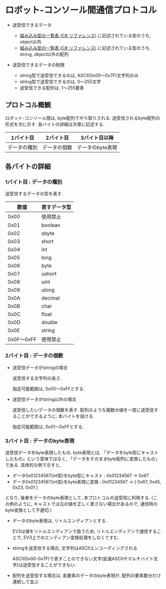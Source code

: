 # ロボット-コンソール間通信プロトコル

* 送受信できるデータ

  * [組み込み型の一覧表 (C# リファレンス)](https://msdn.microsoft.com/ja-jp/library/ya5y69ds.aspx) に記述されている型のうち, object以外
  * [組み込み型の一覧表 (C# リファレンス)](https://msdn.microsoft.com/ja-jp/library/ya5y69ds.aspx) に記述されている型のうち, string, object以外の配列

* 送受信できるデータの制限

  * string型で送受信できるのは, ASCII(0x00～0x7F)文字列のみ
  * string型で送受信できるのは, 0～255文字
  * 送受信できる配列は, 1～255要素

## プロトコル概観

ロボット-コンソール間は, byte配列でやり取りされる.
送受信されるbyte配列の形式を次に示す.
各バイトの詳細は次章に記述する.

| 1バイト目 | 2バイト目 | 3バイト目以降 |
| --- | --- | --- |
| データの種別 | データの個数 | データのbyte表現 |

## 各バイトの詳細

### 1バイト目 : データの種別

送受信するデータの型を表す.

数値 | 表すデータ型
--- | ---
0x00 | 使用禁止
0x01 | boolean
0x02 | sbyte
0x03 | short
0x04 | int
0x05 | long
0x06 | byte
0x07 | ushort
0x08 | uint
0x09 | ulong
0x0A | decimal
0x0B | char
0x0C | float
0x0D | double
0x0E | string
0x0F～0xFF | 使用禁止

### 2バイト目 : データの個数

* 送受信データがstringの場合

  送受信する文字列の長さ.

  指定可能範囲は, 0x00～0xFFとする.

* 送受信データがstring以外の場合

  送受信したいデータの個数を表す.
    配列のような複数の値を一度に送受信することができるように, 本バイトを設ける.

  指定可能範囲は, 0x01～0xFFとする.

### 3バイト目 : データのbyte表現

送受信データをbyte表現したもの.
byte表現とは, 「データをbyte型にキャストしたもの」という意味ではなく, 「データをそのままbyte配列に変換したもの」である.
具体的な例で示すと,

  * データ0x01234567(int型)をbyte型にキャスト : 0x01234567 → 0x67
  * データ0x01234567(int型)をbyte表現に変換 : 0x01234567 → { 0x67, 0x45, 0x23, 0x01 }

となり, 後者をデータのbyte表現として, 本プロトコルの送受信に利用する. (この例のように, キャストでは元の値を正しく表さない場合があるので, 通信時のbyte変換として不適切.)

* データのbyte表現は, リトルエンディアンとする.

  EV3は値をリトルエンディアンで扱うため, リトルエンディアンで通信することで, EV3上でのエンディアン変換処理をしなくてすむ.

* stringを送受信する場合, 文字列はASCIIエンコーディングされる

  ASCII(0x00-0x7F)で表すことのできない文字(拡張ASCIIやマルチバイト文字)は送受信することができない.

* 配列を送受信する場合は, 各要素のデータのbyte表現が, 配列の要素数分だけ連続して並ぶ




